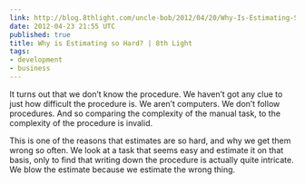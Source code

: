 ```yaml
---
link: http://blog.8thlight.com/uncle-bob/2012/04/20/Why-Is-Estimating-So-Hard.html
date: 2012-04-23 21:55 UTC
published: true
title: Why is Estimating so Hard? | 8th Light
tags:
- development
- business
---
```


It turns out that we don’t know the procedure. We haven’t got any clue to just how difficult the procedure is. We aren’t computers. We don’t follow procedures. And so comparing the complexity of the manual task, to the complexity of the procedure is invalid.

This is one of the reasons that estimates are so hard, and why we get them wrong so often. We look at a task that seems easy and estimate it on that basis, only to find that writing down the procedure is actually quite intricate. We blow the estimate because we estimate the wrong thing.
